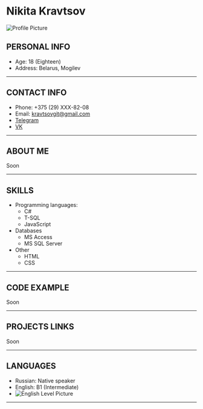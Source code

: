 # Nikita Kravtsov

![Profile Picture](https://i.imgur.com/sHAwhNP.jpg)

## PERSONAL INFO

* Age: 18 (Eighteen)
* Address: Belarus, Mogilev

***

## CONTACT INFO

* Phone: +375 (29) XXX-82-08
* Email: <kravtsovgit@gmail.com>
* [Telegram](https://t.me/nikanorsky "link")
* [VK](https://vk.com/nikanorsky "link")

***

## ABOUT ME

Soon

***

## SKILLS

* Programming languages:
  * C#
  * T-SQL
  * JavaScript
* Databases
  * MS Access
  * MS SQL Server
* Other
  * HTML
  * CSS

***

## CODE EXAMPLE

Soon

***

## PROJECTS LINKS

Soon

***

## LANGUAGES

* Russian: Native speaker
* English: B1 (Intermediate)
* ![English Level Picture](https://i.imgur.com/sIZHPBT.png)

***
